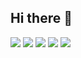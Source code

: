 ## Hi there 👋
<img src="https://img.shields.io/badge/HTML5-E34F26?style=for-the-badge&logo=html5&logoColor=FFF"/>

<img src="https://img.shields.io/badge/CSS3-1572B6?style=for-the-badge&logo=css3&logoColor=FFF"/> 

<img src="https://img.shields.io/badge/jquery-0769AD?style=for-the-badge&logo=jquery&logoColor=FFF"/>

<img src="https://img.shields.io/badge/GitHub-EAEAEA?style=for-the-badge&logo=github&logoColor=000"/> 

<img src="https://img.shields.io/badge/React-61DAFB?style=for-the-badge&logo=React&logoColor=white">




<!--
**bug0630/bug0630** is a ✨ _special_ ✨ repository because its `README.md` (this file) appears on your GitHub profile.

Here are some ideas to get you started:

- 🔭 I’m currently working on ...
- 🌱 I’m currently learning ...
- 👯 I’m looking to collaborate on ...
- 🤔 I’m looking for help with ...
- 💬 Ask me about ...
- 📫 How to reach me: ...
- 😄 Pronouns: ...
- ⚡ Fun fact: ...
-->
